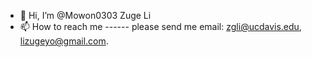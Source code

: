 - 👋 Hi, I’m @Mowon0303 Zuge Li
- 📫 How to reach me ------ please send me email: zgli@ucdavis.edu, lizugeyo@gmail.com.

<!---
Mowon0303/Mowon0303 is a ✨ special ✨ repository because its `README.md` (this file) appears on your GitHub profile.
You can click the Preview link to take a look at your changes.
--->
